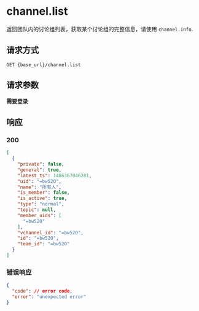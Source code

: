 # channel.list

返回团队内的讨论组列表，获取某个讨论组的完整信息，请使用 `channel.info`.

## 请求方式

```
GET {base_url}/channel.list
```

## 请求参数

**需要登录**


## 响应

### 200

```json
[
  {
    "private": false,
    "general": true,
    "latest_ts": 1486367046281,
    "uid": "=bw52O",
    "name": "所有人",
    "is_member": false,
    "is_active": true,
    "type": "normal",
    "topic": null,
    "member_uids": [
      "=bw52O"
    ],
    "vchannel_id": "=bw52O",
    "id": "=bw52O",
    "team_id": "=bw52O"
  }
]
```
### 错误响应

```json
{
  "code": // error code,
  "error": "unexpected error"
}
```

<!-- generated by gen_doc.js -->
